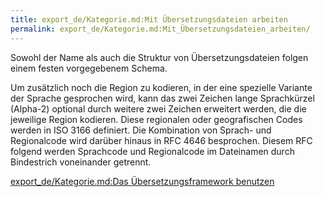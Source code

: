 ```yaml
---
title: export_de/Kategorie.md:Mit Übersetzungsdateien arbeiten
permalink: export_de/Kategorie.md:Mit_Übersetzungsdateien_arbeiten/
---
```


Sowohl der Name als auch die Struktur von Übersetzungsdateien folgen einem festen vorgegebenem Schema.

Um zusätzlich noch die Region zu kodieren, in der eine spezielle Variante der Sprache gesprochen wird, kann das zwei Zeichen lange Sprachkürzel (Alpha-2) optional durch weitere zwei Zeichen erweitert werden, die die jeweilige Region kodieren. Diese regionalen oder geografischen Codes werden in ISO 3166 definiert. Die Kombination von Sprach- und Regionalcode wird darüber hinaus in RFC 4646 besprochen. Diesem RFC folgend werden Sprachcode und Regionalcode im Dateinamen durch Bindestrich voneinander getrennt.

[export_de/Kategorie.md:Das Übersetzungsframework benutzen](export_de/Kategorie.md:Das_Übersetzungsframework_benutzen )